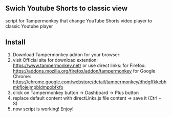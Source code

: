 ## Swich Youtube Shorts to classic view
script for Tampermonkey that change YouTube Shorts video player to classic Youtube player

## Install

1. Download Tampermonkey addon for your browser:
2. visit Official site for download extention: https://www.tampermonkey.net/
  or use direct links:
    for Firefox: https://addons.mozilla.org/firefox/addon/tampermonkey
    for Google Chrome: https://chrome.google.com/webstore/detail/tampermonkey/dhdgffkkebhmkfjojejmpbldmpobfkfo
3. click on Tampermonkey button -> Dashboard -> Plus button
4. replace default content with directLinks.js file content -> save it (Ctrl + S)
5. now script is working! Enjoy!
